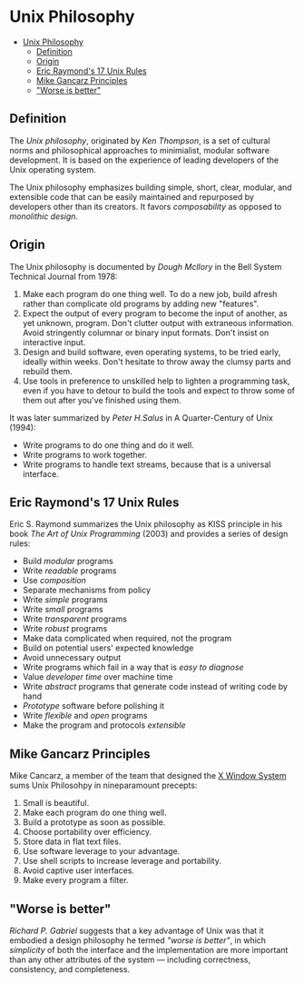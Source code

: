# Unix Philosophy

- [Unix Philosophy](#unix-philosophy)
  - [Definition](#definition)
  - [Origin](#origin)
  - [Eric Raymond's 17 Unix Rules](#eric-raymonds-17-unix-rules)
  - [Mike Gancarz Principles](#mike-gancarz-principles)
  - ["Worse is better"](#worse-is-better)

## Definition

The *Unix philosophy*, originated by *Ken Thompson*, is a set of cultural norms and philosophical approaches to minimialist, modular software development. It is based on the experience of leading developers of the Unix operating system.

The Unix philosophy emphasizes building simple, short, clear, modular, and extensible code that can be easily maintained and repurposed by developers other than its creators. It favors *composability* as opposed to *monolithic design*.

## Origin

The Unix philosophy is documented by *Dough Mcllory* in the Bell System Technical Journal from 1978:

1. Make each program do one thing well. To do a new job, build afresh rather than complicate old programs by adding new "features".
2. Expect the output of every program to become the input of another, as yet unknown, program. Don't clutter output with extraneous information. Avoid stringently columnar or binary input formats. Don't insist on interactive input.
3. Design and build software, even operating systems, to be tried early, ideally within weeks. Don't hesitate to throw away the clumsy parts and rebuild them.
4. Use tools in preference to unskilled help to lighten a programming task, even if you have to detour to build the tools and expect to throw some of them out after you've finished using them.

It was later summarized by *Peter H.Salus* in A Quarter-Century of Unix (1994):

* Write programs to do one thing and do it well.
* Write programs to work together.
* Write programs to handle text streams, because that is a universal interface.

## Eric Raymond's 17 Unix Rules

Eric S. Raymond summarizes the Unix philosophy as KISS principle in his book *The Art of Unix Programming* (2003) and provides a series of design rules:

* Build *modular* programs
* Write *readable* programs
* Use *composition*
* Separate mechanisms from policy
* Write *simple* programs
* Write *small* programs
* Write *transparent* programs
* Write *robust* programs
* Make data complicated when required, not the program
* Build on potential users' expected knowledge
* Avoid unnecessary output
* Write programs which fail in a way that is *easy to diagnose*
* Value *developer time* over machine time
* Write *abstract* programs that generate code instead of writing code by hand
* *Prototype* software before polishing it
* Write *flexible* and *open* programs
* Make the program and protocols *extensible*

## Mike Gancarz Principles

Mike Cancarz, a member of the team that designed the [X Window System](https://en.wikipedia.org/wiki/X_Window_System) sums Unix Philosohpy in nineparamount precepts:

1. Small is beautiful.
2. Make each program do one thing well.
3. Build a prototype as soon as possible.
4. Choose portability over efficiency.
5. Store data in flat text files.
6. Use software leverage to your advantage.
7. Use shell scripts to increase leverage and portability.
8. Avoid captive user interfaces.
9. Make every program a filter.

## "Worse is better"

*Richard P. Gabriel* suggests that a key advantage of Unix was that it embodied a design philosophy he termed *"worse is better"*, in which *simplicity* of both the interface and the implementation are more important than any other attributes of the system — including correctness, consistency, and completeness.
